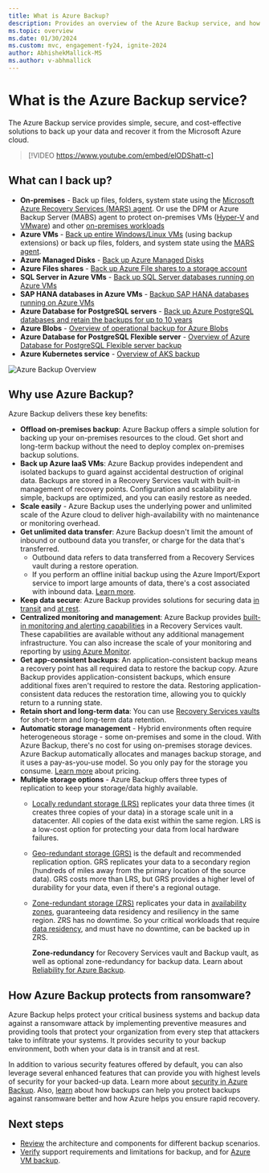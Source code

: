 ```yaml
---
title: What is Azure Backup?
description: Provides an overview of the Azure Backup service, and how it contributes to your business continuity and disaster recovery (BCDR) strategy.
ms.topic: overview
ms.date: 01/30/2024
ms.custom: mvc, engagement-fy24, ignite-2024
author: AbhishekMallick-MS
ms.author: v-abhmallick
---
```

# What is the Azure Backup service?

The Azure Backup service provides simple, secure, and cost-effective solutions to back up your data and recover it from the Microsoft Azure cloud.

> [!VIDEO https://www.youtube.com/embed/elODShatt-c]

## What can I back up?

- **On-premises** - Back up files, folders, system state using the [Microsoft Azure Recovery Services (MARS) agent](backup-support-matrix-mars-agent.md). Or use the DPM or Azure Backup Server (MABS) agent to protect on-premises VMs ([Hyper-V](back-up-hyper-v-virtual-machines-mabs.md) and [VMware](backup-azure-backup-server-vmware.md)) and other [on-premises workloads](backup-mabs-protection-matrix.md)
- **Azure VMs** - [Back up entire Windows/Linux VMs](backup-azure-vms-introduction.md) (using backup extensions) or back up files, folders, and system state using the [MARS agent](backup-azure-manage-mars.md).
- **Azure Managed Disks** - [Back up Azure Managed Disks](backup-managed-disks.md)
- **Azure Files shares** - [Back up Azure File shares to a storage account](backup-afs.md)
- **SQL Server in Azure VMs** -  [Back up SQL Server databases running on Azure VMs](backup-azure-sql-database.md)
- **SAP HANA databases in Azure VMs** - [Backup SAP HANA databases running on Azure VMs](backup-azure-sap-hana-database.md)
- **Azure Database for PostgreSQL servers** -  [Back up Azure PostgreSQL databases and retain the backups for up to 10 years](backup-azure-database-postgresql.md)
- **Azure Blobs** - [Overview of operational backup for Azure Blobs](blob-backup-overview.md)
- **Azure Database for PostgreSQL Flexible server** - [Overview of Azure Database for PostgreSQL Flexible server backup](backup-azure-database-postgresql-flex-overview.md)
- **Azure Kubernetes service** - [Overview of AKS backup](azure-kubernetes-service-backup-overview.md)


![Azure Backup Overview](./media/backup-overview/azure-backup-overview.png)

## Why use Azure Backup?

Azure Backup delivers these key benefits:

- **Offload on-premises backup**: Azure Backup offers a simple solution for backing up your on-premises resources to the cloud. Get short and long-term backup without the need to deploy complex on-premises backup solutions.
- **Back up Azure IaaS VMs**: Azure Backup provides independent and isolated backups to guard against accidental destruction of original data. Backups are stored in a Recovery Services vault with built-in management of recovery points. Configuration and scalability are simple, backups are optimized, and you can easily restore as needed.
- **Scale easily** - Azure Backup uses the underlying power and unlimited scale of the Azure cloud to deliver high-availability with no maintenance or monitoring overhead.
- **Get unlimited data transfer**: Azure Backup doesn't limit the amount of inbound or outbound data you transfer, or charge for the data that's transferred.
  - Outbound data refers to data transferred from a Recovery Services vault during a restore operation.
  - If you perform an offline initial backup using the Azure Import/Export service to import large amounts of data, there's a cost associated with inbound data.  [Learn more](backup-azure-backup-import-export.md).
- **Keep data secure**: Azure Backup provides solutions for securing data [in transit](backup-azure-security-feature.md) and [at rest](backup-azure-security-feature-cloud.md).
- **Centralized monitoring and management**: Azure Backup provides [built-in monitoring and alerting capabilities](backup-azure-monitoring-built-in-monitor.md) in a Recovery Services vault. These capabilities are available without any additional management infrastructure. You can also increase the scale of your monitoring and reporting by [using Azure Monitor](backup-azure-monitoring-use-azuremonitor.md).
- **Get app-consistent backups**: An application-consistent backup means a recovery point has all required data to restore the backup copy. Azure Backup provides application-consistent backups, which ensure additional fixes aren't required to restore the data. Restoring application-consistent data reduces the restoration time, allowing you to quickly return to a running state.
- **Retain short and long-term data**: You can use [Recovery Services vaults](backup-azure-recovery-services-vault-overview.md) for short-term and long-term data retention.
- **Automatic storage management** - Hybrid environments often require heterogeneous storage - some on-premises and some in the cloud. With Azure Backup, there's no cost for using on-premises storage devices. Azure Backup automatically allocates and manages backup storage, and it uses a pay-as-you-use model. So you only pay for the storage you consume. [Learn more](https://azure.microsoft.com/pricing/details/backup) about pricing.
- **Multiple storage options** - Azure Backup offers three types of replication to keep your storage/data highly available.
  - [Locally redundant storage (LRS)](../storage/common/storage-redundancy.md#locally-redundant-storage) replicates your data three times (it creates three copies of your data) in a storage scale unit in a datacenter. All copies of the data exist within the same region. LRS is a low-cost option for protecting your data from local hardware failures.
  - [Geo-redundant storage (GRS)](../storage/common/storage-redundancy.md#geo-redundant-storage) is the default and recommended replication option. GRS replicates your data to a secondary region (hundreds of miles away from the primary location of the source data). GRS costs more than LRS, but GRS provides a higher level of durability for your data, even if there's a regional outage.
  - [Zone-redundant storage (ZRS)](../storage/common/storage-redundancy.md#zone-redundant-storage) replicates your data in [availability zones](../reliability/availability-zones-overview.md), guaranteeing data residency and resiliency in the same region. ZRS has no downtime. So your critical workloads that require [data residency](https://azure.microsoft.com/resources/achieving-compliant-data-residency-and-security-with-azure/), and must have no downtime, can be backed up in ZRS.

    **Zone-redundancy** for Recovery Services vault and Backup vault, as well as optional zone-redundancy for backup data. Learn about [Reliability for Azure Backup](../reliability/reliability-backup.md).

## How Azure Backup protects from ransomware?

Azure Backup helps protect your critical business systems and backup data against a ransomware attack by implementing preventive measures and providing tools that protect your organization from every step that attackers take to infiltrate your systems. It provides security to your backup environment, both when your data is in transit and at rest. 

In addition to various security features offered by default, you can also leverage several enhanced features that can provide you with highest levels of security for your backed-up data. Learn more about [security in Azure Backup](security-overview.md). Also, [learn](../security/fundamentals/backup-plan-to-protect-against-ransomware.md) about how backups can help you protect backups against ransomware better and how Azure helps you ensure rapid recovery.

## Next steps

- [Review](backup-architecture.md) the architecture and components for different backup scenarios.
- [Verify](backup-support-matrix.md) support requirements and limitations for backup, and for [Azure VM backup](backup-support-matrix-iaas.md).
